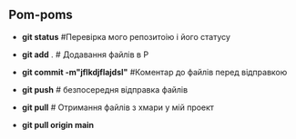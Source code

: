 ## Pom-poms

- **git status**      #Перевірка мого репозитоію і його статусу

- **git add** .       # Додавання файлів в Р

- **git commit -m"jflkdjflajdsl"** #Коментар до файлів перед відправкою

- **git push**        # безпосередня відправка файлів

- **git pull**        # Отримання файлів з хмари у мій проект

- **git pull origin main**
